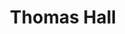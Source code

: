 ---
events:
- building: Thomas Hall
  categories: thomas-hall
  description: Nanette Smith Henderson became the first African American woman to
    earn a Ph.D. from NC State University. She received her degree in Plant Pathology.
  event_decade: '1970'
  event_id: '14'
  excerpt: Nanette Smith Henderson became the first African American woman to earn
    a Ph.D. from NC State University. She received her degree in Plant Pathology.
  image id (orig): '0003017'
  image_caption: Thomas Hall
  image_id: '0003017'
  image_link: https://d.lib.ncsu.edu/collections/catalog/0003017
  start_date: 01/01/1974
  title: First African American woman to receive Ph.D.
  year: '1974'
- building: Thomas Hall
  categories: thomas-hall
  description: Nannette Smith Henderson became the first African American woman to
    be awarded a Ph.D. at NC State, with a degree in Plant Pathology.
  event_decade: '1970'
  event_id: '75'
  excerpt: Nannette Smith Henderson became the first African American woman to be
    awarded a Ph.D. at NC State, with a degree in Plant Pathology.
  image id (orig): '0003017'
  image_caption: Thomas Hall
  image_id: '0003017'
  image_link: https://d.lib.ncsu.edu/collections/catalog/0003017
  redirect_from: /events/25/index.html
  start_date: 01/01/1974
  title: First Female African American Ph.D. Recipient
  year: '1974'
lat: '35.786429'
layout: post
lng: '-78.672691'
order: 12
permalink: places/thomas-hall/
place: thomas-hall
route:
  code: Ok
  routes:
  - distance: 379.17
    duration: 273.021
    geometry:
      coordinates:
      - - -78.672746
        - 35.786278
      - - -78.673036
        - 35.786347
      - - -78.672952
        - 35.786596
      - - -78.672983
        - 35.786595
      - - -78.673042
        - 35.786433
      - - -78.673061
        - 35.786394
      - - -78.673134
        - 35.786305
      - - -78.673149
        - 35.786285
      - - -78.673207
        - 35.786306
      - - -78.673263
        - 35.786327
      - - -78.673298
        - 35.786341
      - - -78.673349
        - 35.78636
      - - -78.673451
        - 35.786378
      - - -78.673625
        - 35.786487
      - - -78.673698
        - 35.78655
      - - -78.673791
        - 35.786601
      - - -78.673883
        - 35.786635
      - - -78.674044
        - 35.786741
      - - -78.674098
        - 35.786779
      - - -78.674133
        - 35.786754
      - - -78.674174
        - 35.78672
      - - -78.674275
        - 35.786793
      - - -78.674314
        - 35.786818
      - - -78.674355
        - 35.78684
      - - -78.674394
        - 35.786857
      - - -78.674435
        - 35.786868
      - - -78.674464
        - 35.786872
      - - -78.674493
        - 35.786874
      - - -78.67451
        - 35.786873
      - - -78.674525
        - 35.78687
      - - -78.674537
        - 35.786865
      - - -78.674548
        - 35.786859
      - - -78.674563
        - 35.786846
      - - -78.674574
        - 35.78683
      - - -78.674593
        - 35.786784
      - - -78.674646
        - 35.786664
      - - -78.674826
        - 35.786352
      - - -78.674845
        - 35.786307
      - - -78.674856
        - 35.786278
      - - -78.674931
        - 35.78633
      - - -78.675005
        - 35.786384
      - - -78.675032
        - 35.786375
      - - -78.675058
        - 35.786326
      - - -78.67509
        - 35.786269
      - - -78.675115
        - 35.786288
      - - -78.675158
        - 35.786306
      - - -78.675185
        - 35.786251
      - - -78.675264
        - 35.786279
      - - -78.675282
        - 35.786247
      type: LineString
    legs:
    - admins:
      - iso_3166_1: US
        iso_3166_1_alpha3: USA
      distance: 379.17
      duration: 273.021
      steps:
      - distance: 56.17
        driving_side: right
        duration: 39.556
        geometry:
          coordinates:
          - - -78.672746
            - 35.786278
          - - -78.673036
            - 35.786347
          - - -78.672952
            - 35.786596
          type: LineString
        intersections:
        - admin_index: 0
          bearings:
          - 286
          entry:
          - true
          geometry_index: 0
          is_urban: true
          location:
          - -78.672746
          - 35.786278
          mapbox_streets_v8:
            class: service
          out: 0
        maneuver:
          bearing_after: 286
          bearing_before: 0
          instruction: Walk west on the walkway.
          location:
          - -78.672746
          - 35.786278
          type: depart
        mode: walking
        name: ''
        weight: 39.556
      - distance: 3
        driving_side: right
        duration: 2.113
        geometry:
          coordinates:
          - - -78.672952
            - 35.786596
          - - -78.672983
            - 35.786595
          type: LineString
        intersections:
        - admin_index: 0
          bearings:
          - 195
          - 268
          entry:
          - false
          - true
          geometry_index: 2
          in: 0
          is_urban: true
          location:
          - -78.672952
          - 35.786596
          mapbox_streets_v8:
            class: service
          out: 1
        maneuver:
          bearing_after: 268
          bearing_before: 15
          instruction: Turn left onto the walkway.
          location:
          - -78.672952
          - 35.786596
          modifier: left
          type: turn
        mode: walking
        name: ''
        weight: 2.113
      - distance: 38
        driving_side: right
        duration: 26.761
        geometry:
          coordinates:
          - - -78.672983
            - 35.786595
          - - -78.673042
            - 35.786433
          - - -78.673061
            - 35.786394
          - - -78.673134
            - 35.786305
          - - -78.673149
            - 35.786285
          type: LineString
        intersections:
        - admin_index: 0
          bearings:
          - 88
          - 196
          entry:
          - false
          - true
          geometry_index: 3
          in: 0
          is_urban: true
          location:
          - -78.672983
          - 35.786595
          mapbox_streets_v8:
            class: service
          out: 1
        maneuver:
          bearing_after: 196
          bearing_before: 268
          instruction: Turn left onto the walkway.
          location:
          - -78.672983
          - 35.786595
          modifier: left
          type: turn
        mode: walking
        name: ''
        weight: 26.761
      - distance: 103
        driving_side: right
        duration: 74.535
        geometry:
          coordinates:
          - - -78.673149
            - 35.786285
          - - -78.673207
            - 35.786306
          - - -78.673263
            - 35.786327
          - - -78.673298
            - 35.786341
          - - -78.673349
            - 35.78636
          - - -78.673451
            - 35.786378
          - - -78.673625
            - 35.786487
          - - -78.673698
            - 35.78655
          - - -78.673791
            - 35.786601
          - - -78.673883
            - 35.786635
          - - -78.674044
            - 35.786741
          - - -78.674098
            - 35.786779
          type: LineString
        intersections:
        - admin_index: 0
          bearings:
          - 33
          - 294
          duration: 7.746
          entry:
          - false
          - true
          geometry_index: 7
          in: 0
          is_urban: true
          location:
          - -78.673149
          - 35.786285
          mapbox_streets_v8:
            class: service
          out: 1
          weight: 7.746
        - admin_index: 0
          bearings:
          - 115
          - 296
          duration: 2.817
          entry:
          - false
          - true
          geometry_index: 9
          in: 0
          is_urban: true
          location:
          - -78.673263
          - 35.786327
          mapbox_streets_v8:
            class: service
          out: 1
          weight: 2.817
        - admin_index: 0
          bearings:
          - 116
          - 295
          duration: 4.521
          entry:
          - false
          - true
          geometry_index: 10
          in: 0
          is_urban: true
          location:
          - -78.673298
          - 35.786341
          mapbox_streets_v8:
            class: service
          out: 1
          turn_duration: 1
          turn_weight: 1
          weight: 4.521
        - admin_index: 0
          bearings:
          - 115
          - 282
          duration: 54.225
          entry:
          - false
          - true
          geometry_index: 11
          in: 0
          is_urban: true
          location:
          - -78.673349
          - 35.78636
          mapbox_streets_v8:
            class: service
          out: 1
          weight: 54.225
        - admin_index: 0
          bearings:
          - 129
          - 311
          entry:
          - false
          - true
          geometry_index: 17
          in: 0
          is_urban: true
          location:
          - -78.674044
          - 35.786741
          mapbox_streets_v8:
            class: service
          out: 1
          turn_duration: 1
          turn_weight: 1
        maneuver:
          bearing_after: 294
          bearing_before: 213
          instruction: Turn right onto the walkway.
          location:
          - -78.673149
          - 35.786285
          modifier: right
          type: turn
        mode: walking
        name: ''
        weight: 74.535
      - distance: 46
        driving_side: right
        duration: 33.394
        geometry:
          coordinates:
          - - -78.674098
            - 35.786779
          - - -78.674133
            - 35.786754
          - - -78.674174
            - 35.78672
          - - -78.674275
            - 35.786793
          - - -78.674314
            - 35.786818
          - - -78.674355
            - 35.78684
          - - -78.674394
            - 35.786857
          - - -78.674435
            - 35.786868
          - - -78.674464
            - 35.786872
          - - -78.674493
            - 35.786874
          - - -78.67451
            - 35.786873
          - - -78.674525
            - 35.78687
          type: LineString
        intersections:
        - admin_index: 0
          bearings:
          - 131
          - 229
          duration: 2.817
          entry:
          - false
          - true
          geometry_index: 18
          in: 0
          is_urban: true
          location:
          - -78.674098
          - 35.786779
          mapbox_streets_v8:
            class: service
          out: 1
          weight: 2.817
        - admin_index: 0
          bearings:
          - 49
          - 224
          duration: 4.521
          entry:
          - false
          - true
          geometry_index: 19
          in: 0
          is_urban: true
          location:
          - -78.674133
          - 35.786754
          mapbox_streets_v8:
            class: service
          out: 1
          turn_duration: 1
          turn_weight: 1
          weight: 4.521
        - admin_index: 0
          bearings:
          - 44
          - 312
          entry:
          - false
          - true
          geometry_index: 20
          in: 0
          is_urban: true
          location:
          - -78.674174
          - 35.78672
          mapbox_streets_v8:
            class: service
          out: 1
        maneuver:
          bearing_after: 229
          bearing_before: 311
          instruction: Turn left onto the walkway.
          location:
          - -78.674098
          - 35.786779
          modifier: left
          type: turn
        mode: walking
        name: ''
        weight: 33.394
      - distance: 73
        driving_side: right
        duration: 51.408
        geometry:
          coordinates:
          - - -78.674525
            - 35.78687
          - - -78.674537
            - 35.786865
          - - -78.674548
            - 35.786859
          - - -78.674563
            - 35.786846
          - - -78.674574
            - 35.78683
          - - -78.674593
            - 35.786784
          - - -78.674646
            - 35.786664
          - - -78.674826
            - 35.786352
          - - -78.674845
            - 35.786307
          - - -78.674856
            - 35.786278
          type: LineString
        intersections:
        - admin_index: 0
          bearings:
          - 91
          - 221
          entry:
          - false
          - true
          geometry_index: 29
          in: 0
          is_urban: true
          location:
          - -78.674525
          - 35.78687
          mapbox_streets_v8:
            class: service
          out: 1
        maneuver:
          bearing_after: 221
          bearing_before: 271
          instruction: Turn left onto the walkway.
          location:
          - -78.674525
          - 35.78687
          modifier: left
          type: turn
        mode: walking
        name: ''
        weight: 51.408
      - distance: 18
        driving_side: right
        duration: 14.676
        geometry:
          coordinates:
          - - -78.674856
            - 35.786278
          - - -78.674931
            - 35.78633
          - - -78.675005
            - 35.786384
          type: LineString
        intersections:
        - admin_index: 0
          bearings:
          - 18
          - 311
          duration: 6.338
          entry:
          - false
          - true
          geometry_index: 38
          in: 0
          is_urban: true
          location:
          - -78.674856
          - 35.786278
          mapbox_streets_v8:
            class: service
          out: 1
          weight: 6.338
        - admin_index: 0
          bearings:
          - 131
          - 312
          entry:
          - false
          - true
          geometry_index: 39
          in: 0
          is_urban: true
          location:
          - -78.674931
          - 35.78633
          mapbox_streets_v8:
            class: service
          out: 1
          turn_duration: 2
          turn_weight: 2
        maneuver:
          bearing_after: 311
          bearing_before: 198
          instruction: Turn right onto the walkway.
          location:
          - -78.674856
          - 35.786278
          modifier: right
          type: turn
        mode: walking
        name: ''
        weight: 14.676
      - distance: 16
        driving_side: right
        duration: 12.268
        geometry:
          coordinates:
          - - -78.675005
            - 35.786384
          - - -78.675032
            - 35.786375
          - - -78.675058
            - 35.786326
          - - -78.67509
            - 35.786269
          type: LineString
        intersections:
        - admin_index: 0
          bearings:
          - 132
          - 248
          duration: 2.113
          entry:
          - false
          - true
          geometry_index: 40
          in: 0
          is_urban: true
          location:
          - -78.675005
          - 35.786384
          mapbox_streets_v8:
            class: service
          out: 1
          weight: 2.113
        - admin_index: 0
          bearings:
          - 68
          - 203
          duration: 4.225
          entry:
          - false
          - true
          geometry_index: 41
          in: 0
          is_urban: true
          location:
          - -78.675032
          - 35.786375
          mapbox_streets_v8:
            class: service
          out: 1
          weight: 4.225
        - admin_index: 0
          bearings:
          - 23
          - 204
          entry:
          - false
          - true
          geometry_index: 42
          in: 0
          is_urban: true
          location:
          - -78.675058
          - 35.786326
          mapbox_streets_v8:
            class: service
          out: 1
          turn_duration: 1
          turn_weight: 1
        maneuver:
          bearing_after: 248
          bearing_before: 312
          instruction: Turn left onto the walkway.
          location:
          - -78.675005
          - 35.786384
          modifier: left
          type: turn
        mode: walking
        name: ''
        weight: 12.268
      - distance: 14
        driving_side: right
        duration: 9.859
        geometry:
          coordinates:
          - - -78.67509
            - 35.786269
          - - -78.675115
            - 35.786288
          - - -78.675158
            - 35.786306
          - - -78.675185
            - 35.786251
          type: LineString
        intersections:
        - admin_index: 0
          bearings:
          - 24
          - 304
          entry:
          - false
          - true
          geometry_index: 43
          in: 0
          is_urban: true
          location:
          - -78.67509
          - 35.786269
          mapbox_streets_v8:
            class: service
          out: 1
        maneuver:
          bearing_after: 304
          bearing_before: 204
          instruction: Turn right onto the walkway.
          location:
          - -78.67509
          - 35.786269
          modifier: right
          type: turn
        mode: walking
        name: ''
        weight: 9.859
      - distance: 8
        driving_side: right
        duration: 5.634
        geometry:
          coordinates:
          - - -78.675185
            - 35.786251
          - - -78.675264
            - 35.786279
          type: LineString
        intersections:
        - admin_index: 0
          bearings:
          - 30
          - 294
          entry:
          - false
          - true
          geometry_index: 46
          in: 0
          is_urban: true
          location:
          - -78.675185
          - 35.786251
          mapbox_streets_v8:
            class: service
          out: 1
        maneuver:
          bearing_after: 294
          bearing_before: 210
          instruction: Turn right onto the walkway.
          location:
          - -78.675185
          - 35.786251
          modifier: right
          type: turn
        mode: walking
        name: ''
        weight: 5.634
      - distance: 4
        driving_side: right
        duration: 2.817
        geometry:
          coordinates:
          - - -78.675264
            - 35.786279
          - - -78.675282
            - 35.786247
          type: LineString
        intersections:
        - admin_index: 0
          bearings:
          - 114
          - 205
          entry:
          - false
          - true
          geometry_index: 47
          in: 0
          is_urban: true
          location:
          - -78.675264
          - 35.786279
          mapbox_streets_v8:
            class: service
          out: 1
        maneuver:
          bearing_after: 205
          bearing_before: 294
          instruction: Turn left onto the walkway.
          location:
          - -78.675264
          - 35.786279
          modifier: left
          type: turn
        mode: walking
        name: ''
        weight: 2.817
      - distance: 0
        driving_side: right
        duration: 0
        geometry:
          coordinates:
          - - -78.675282
            - 35.786247
          - - -78.675282
            - 35.786247
          type: LineString
        intersections:
        - admin_index: 0
          bearings:
          - 25
          entry:
          - true
          geometry_index: 48
          in: 0
          location:
          - -78.675282
          - 35.786247
        maneuver:
          bearing_after: 0
          bearing_before: 205
          instruction: You have arrived at your destination.
          location:
          - -78.675282
          - 35.786247
          type: arrive
        mode: walking
        name: ''
        weight: 0
      summary: ''
      weight: 273.021
    weight: 273.021
    weight_name: pedestrian
  waypoints:
  - distance: 17.526
    location:
    - -78.672746
    - 35.786278
    name: ''
  - distance: 12.321
    location:
    - -78.675282
    - 35.786247
    name: ''
title: Thomas Hall

---